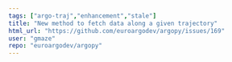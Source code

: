 ```yaml
---
tags: ["argo-traj","enhancement","stale"]
title: "New method to fetch data along a given trajectory"
html_url: "https://github.com/euroargodev/argopy/issues/169"
user: "gmaze"
repo: "euroargodev/argopy"
---
```


